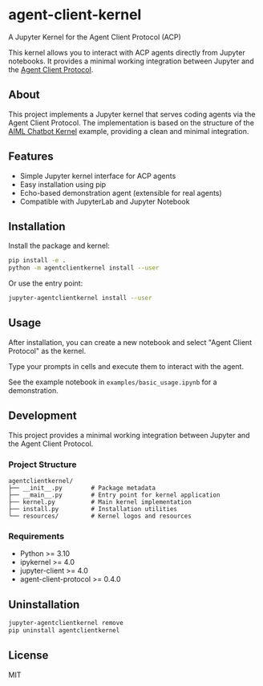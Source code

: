 # agent-client-kernel

A Jupyter Kernel for the Agent Client Protocol (ACP)

This kernel allows you to interact with ACP agents directly from Jupyter notebooks. It provides a minimal working integration between Jupyter and the [Agent Client Protocol](https://github.com/PsiACE/agent-client-protocol-python).

## About

This project implements a Jupyter kernel that serves coding agents via the Agent Client Protocol. The implementation is based on the structure of the [AIML Chatbot Kernel](https://github.com/paulovn/aiml-chatbot-kernel) example, providing a clean and minimal integration.

## Features

- Simple Jupyter kernel interface for ACP agents
- Easy installation using pip
- Echo-based demonstration agent (extensible for real agents)
- Compatible with JupyterLab and Jupyter Notebook

## Installation

Install the package and kernel:

```bash
pip install -e .
python -m agentclientkernel install --user
```

Or use the entry point:

```bash
jupyter-agentclientkernel install --user
```

## Usage

After installation, you can create a new notebook and select "Agent Client Protocol" as the kernel.

Type your prompts in cells and execute them to interact with the agent.

See the example notebook in `examples/basic_usage.ipynb` for a demonstration.

## Development

This project provides a minimal working integration between Jupyter and the Agent Client Protocol.

### Project Structure

```
agentclientkernel/
├── __init__.py        # Package metadata
├── __main__.py        # Entry point for kernel application
├── kernel.py          # Main kernel implementation
├── install.py         # Installation utilities
└── resources/         # Kernel logos and resources
```

### Requirements

- Python >= 3.10
- ipykernel >= 4.0
- jupyter-client >= 4.0  
- agent-client-protocol >= 0.4.0

## Uninstallation

```bash
jupyter-agentclientkernel remove
pip uninstall agentclientkernel
```

## License

MIT
